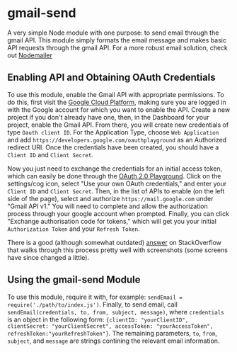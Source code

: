 # gmail-send

A very simple Node module with one purpose: to send email through the gmail API. This module simply formats the email message and makes basic API requests through the gmail API. For a more robust email solution, check out [Nodemailer](https://nodemailer.com/)

## Enabling API and Obtaining OAuth Credentials

To use this module, enable the Gmail API with appropriate permissions. To do this, first visit the [Google Cloud Platform](https://console.developers.google.com), making sure you are logged in with the Google account for which you want to enable the API. Create a new project if you don't already have one, then, in the Dashboard for your project, enable the Gmail API. From there, you will create new credentials of type `Oauth client ID`. For the Application Type, choose `Web Application` and add `https://developers.google.com/oauthplayground` as an Authorized redirect URI. Once the credentials have been created, you should have a `Client ID` and `Client Secret`.

Now you just need to exchange the credentials for an initial access token, which can easily be done through the [OAuth 2.0 Playground](https://developers.google.com/oauthplayground). Click on the settings/cog icon, select "Use your own OAuth credentials," and enter your `Client ID` and `Client Secret`. Then, in the list of APIs to enable (on the left side of the page), select and authorize `https://mail.google.com` under "Gmail API v1." You will need to complete and allow the authorization process through your google account when prompted. Finally, you can click "Exchange authorisation code for tokens," which will get you your initial `Authorization Token` and your `Refresh Token`.

There is a good (although somewhat outdated) [answer](https://stackoverflow.com/a/51933602) on StackOverflow that walks through this process pretty well with screenshots (some screens have since changed a little).

## Using the gmail-send Module

To use this module, require it with, for example: `sendEmail = require('./path/to/index.js')`. Finally, to send email, call `sendEmail(credentials, to, from, subject, message)`, where `credentials` is an object in the following form: `{clientID: "yourClientID", clientSecret: "yourClientSecret", accessToken: "yourAccessToken", refreshToken:"yourRefreshToken"}`. The remaining parameters, `to`, `from`, `subject`, and `message` are strings contining the relevant email information. 
